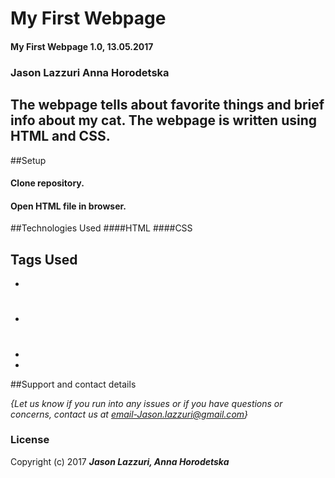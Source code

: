 # My First Webpage
#### My First Webpage 1.0, 13.05.2017
### Jason Lazzuri Anna Horodetska
## The webpage tells about favorite things and brief info about my cat. The webpage is written using HTML and CSS.

##Setup
#### Clone repository.
#### Open HTML file in browser.

##Technologies Used
####HTML
####CSS

## Tags Used
* <p>
* <h1>
* <body>
* <html>

##Support and contact details

_{Let us know if you run into any issues or if you have questions or concerns, contact us at email-Jason.lazzuri@gmail.com}_

### License
Copyright (c) 2017 **_Jason Lazzuri, Anna Horodetska_**
